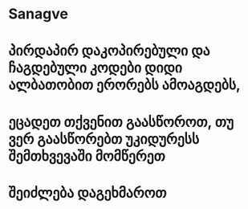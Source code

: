 # Sanagve
# პირდაპირ დაკოპირებული და ჩაგდებული კოდები დიდი ალბათობით ერორებს ამოაგდებს, 
# ეცადეთ თქვენით გაასწოროთ, თუ ვერ გაასწორებთ უკიდურესს შემთხვევაში მომწერეთ 
#                              შეიძლება დაგეხმაროთ 
